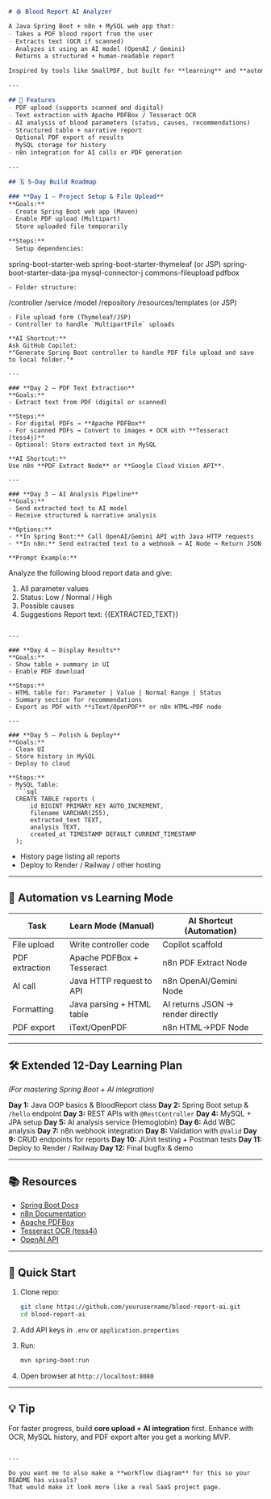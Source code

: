 
```markdown
# 🩸 Blood Report AI Analyzer

A Java Spring Boot + n8n + MySQL web app that:
- Takes a PDF blood report from the user
- Extracts text (OCR if scanned)
- Analyzes it using an AI model (OpenAI / Gemini)
- Returns a structured + human-readable report

Inspired by tools like SmallPDF, but built for **learning** and **automation-ready workflows**.

---

## 📌 Features
- PDF upload (supports scanned and digital)
- Text extraction with Apache PDFBox / Tesseract OCR
- AI analysis of blood parameters (status, causes, recommendations)
- Structured table + narrative report
- Optional PDF export of results
- MySQL storage for history
- n8n integration for AI calls or PDF generation

---

## 🗓 5-Day Build Roadmap

### **Day 1 – Project Setup & File Upload**
**Goals:**
- Create Spring Boot web app (Maven)
- Enable PDF upload (Multipart)
- Store uploaded file temporarily

**Steps:**
- Setup dependencies:
```

spring-boot-starter-web
spring-boot-starter-thymeleaf (or JSP)
spring-boot-starter-data-jpa
mysql-connector-j
commons-fileupload
pdfbox

```
- Folder structure:
```

/controller
/service
/model
/repository
/resources/templates (or JSP)

```
- File upload form (Thymeleaf/JSP)
- Controller to handle `MultipartFile` uploads

**AI Shortcut:**  
Ask GitHub Copilot:  
*"Generate Spring Boot controller to handle PDF file upload and save to local folder."*

---

### **Day 2 – PDF Text Extraction**
**Goals:**
- Extract text from PDF (digital or scanned)

**Steps:**
- For digital PDFs → **Apache PDFBox**
- For scanned PDFs → Convert to images + OCR with **Tesseract (tess4j)**
- Optional: Store extracted text in MySQL

**AI Shortcut:**  
Use n8n **PDF Extract Node** or **Google Cloud Vision API**.

---

### **Day 3 – AI Analysis Pipeline**
**Goals:**
- Send extracted text to AI model
- Receive structured & narrative analysis

**Options:**
- **In Spring Boot:** Call OpenAI/Gemini API with Java HTTP requests
- **In n8n:** Send extracted text to a webhook → AI Node → Return JSON

**Prompt Example:**
```

Analyze the following blood report data and give:

1. All parameter values
2. Status: Low / Normal / High
3. Possible causes
4. Suggestions
   Report text: {{EXTRACTED\_TEXT}}

````

---

### **Day 4 – Display Results**
**Goals:**
- Show table + summary in UI
- Enable PDF download

**Steps:**
- HTML table for: Parameter | Value | Normal Range | Status
- Summary section for recommendations
- Export as PDF with **iText/OpenPDF** or n8n HTML→PDF node

---

### **Day 5 – Polish & Deploy**
**Goals:**
- Clean UI
- Store history in MySQL
- Deploy to cloud

**Steps:**
- MySQL Table:
  ```sql
  CREATE TABLE reports (
      id BIGINT PRIMARY KEY AUTO_INCREMENT,
      filename VARCHAR(255),
      extracted_text TEXT,
      analysis TEXT,
      created_at TIMESTAMP DEFAULT CURRENT_TIMESTAMP
  );
````

* History page listing all reports
* Deploy to Render / Railway / other hosting

---

## 📌 Automation vs Learning Mode

| Task           | Learn Mode (Manual)       | AI Shortcut (Automation)          |
| -------------- | ------------------------- | --------------------------------- |
| File upload    | Write controller code     | Copilot scaffold                  |
| PDF extraction | Apache PDFBox + Tesseract | n8n PDF Extract Node              |
| AI call        | Java HTTP request to API  | n8n OpenAI/Gemini Node            |
| Formatting     | Java parsing + HTML table | AI returns JSON → render directly |
| PDF export     | iText/OpenPDF             | n8n HTML→PDF Node                 |

---

## 🛠 Extended 12-Day Learning Plan

*(For mastering Spring Boot + AI integration)*

**Day 1:** Java OOP basics & BloodReport class
**Day 2:** Spring Boot setup & `/hello` endpoint
**Day 3:** REST APIs with `@RestController`
**Day 4:** MySQL + JPA setup
**Day 5:** AI analysis service (Hemoglobin)
**Day 6:** Add WBC analysis
**Day 7:** n8n webhook integration
**Day 8:** Validation with `@Valid`
**Day 9:** CRUD endpoints for reports
**Day 10:** JUnit testing + Postman tests
**Day 11:** Deploy to Render / Railway
**Day 12:** Final bugfix & demo

---

## 📚 Resources

* [Spring Boot Docs](https://spring.io/projects/spring-boot)
* [n8n Documentation](https://docs.n8n.io)
* [Apache PDFBox](https://pdfbox.apache.org/)
* [Tesseract OCR (tess4j)](https://tess4j.sourceforge.net/)
* [OpenAI API](https://platform.openai.com/docs)

---

## 🚀 Quick Start

1. Clone repo:

   ```bash
   git clone https://github.com/yourusername/blood-report-ai.git
   cd blood-report-ai
   ```
2. Add API keys in `.env` or `application.properties`
3. Run:

   ```bash
   mvn spring-boot:run
   ```
4. Open browser at `http://localhost:8080`

---

## 💡 Tip

For faster progress, build **core upload + AI integration** first.
Enhance with OCR, MySQL history, and PDF export after you get a working MVP.

```

---

Do you want me to also make a **workflow diagram** for this so your README has visuals?  
That would make it look more like a real SaaS project page.
```
